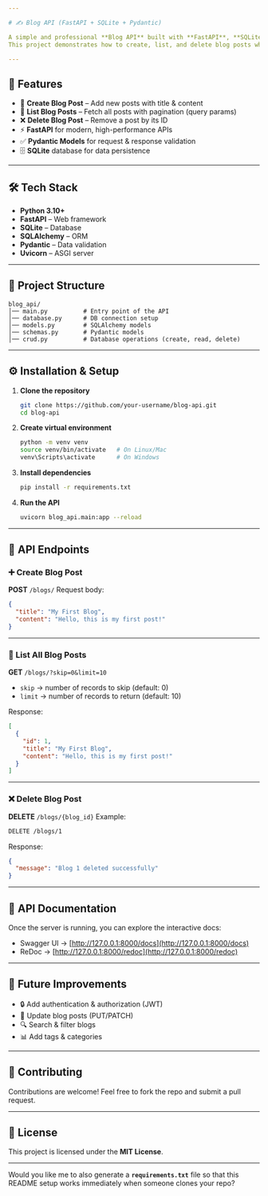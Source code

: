 ```yaml
---

# ✍️ Blog API (FastAPI + SQLite + Pydantic)

A simple and professional **Blog API** built with **FastAPI**, **SQLite**, and **Pydantic**.
This project demonstrates how to create, list, and delete blog posts while applying **data validation**, **path & query parameters**, and **database persistence**.

---
```


## 🚀 Features

* 📝 **Create Blog Post** – Add new posts with title & content
* 📖 **List Blog Posts** – Fetch all posts with pagination (query params)
* ❌ **Delete Blog Post** – Remove a post by its ID
* ⚡ **FastAPI** for modern, high-performance APIs
* ✅ **Pydantic Models** for request & response validation
* 🗄️ **SQLite** database for data persistence

---

## 🛠️ Tech Stack

* **Python 3.10+**
* **FastAPI** – Web framework
* **SQLite** – Database
* **SQLAlchemy** – ORM
* **Pydantic** – Data validation
* **Uvicorn** – ASGI server

---

## 📂 Project Structure

```
blog_api/
│── main.py          # Entry point of the API
│── database.py      # DB connection setup
│── models.py        # SQLAlchemy models
│── schemas.py       # Pydantic models
│── crud.py          # Database operations (create, read, delete)
```

---

## ⚙️ Installation & Setup

1. **Clone the repository**

   ```bash
   git clone https://github.com/your-username/blog-api.git
   cd blog-api
   ```

2. **Create virtual environment**

   ```bash
   python -m venv venv
   source venv/bin/activate   # On Linux/Mac
   venv\Scripts\activate      # On Windows
   ```

3. **Install dependencies**

   ```bash
   pip install -r requirements.txt
   ```

4. **Run the API**

   ```bash
   uvicorn blog_api.main:app --reload
   ```

---

## 🔗 API Endpoints

### ➕ Create Blog Post

**POST** `/blogs/`
Request body:

```json
{
  "title": "My First Blog",
  "content": "Hello, this is my first post!"
}
```

---

### 📖 List All Blog Posts

**GET** `/blogs/?skip=0&limit=10`

* `skip` → number of records to skip (default: 0)
* `limit` → number of records to return (default: 10)

Response:

```json
[
  {
    "id": 1,
    "title": "My First Blog",
    "content": "Hello, this is my first post!"
  }
]
```

---

### ❌ Delete Blog Post

**DELETE** `/blogs/{blog_id}`
Example:

```bash
DELETE /blogs/1
```

Response:

```json
{
  "message": "Blog 1 deleted successfully"
}
```

---

## 📸 API Documentation

Once the server is running, you can explore the interactive docs:

* Swagger UI → [http://127.0.0.1:8000/docs](http://127.0.0.1:8000/docs)
* ReDoc → [http://127.0.0.1:8000/redoc](http://127.0.0.1:8000/redoc)

---

## 📌 Future Improvements

* 🔒 Add authentication & authorization (JWT)
* 📝 Update blog posts (PUT/PATCH)
* 🔍 Search & filter blogs
* 📊 Add tags & categories

---

## 🤝 Contributing

Contributions are welcome! Feel free to fork the repo and submit a pull request.

---

## 📜 License

This project is licensed under the **MIT License**.

---

Would you like me to also generate a **`requirements.txt`** file so that this README setup works immediately when someone clones your repo?
